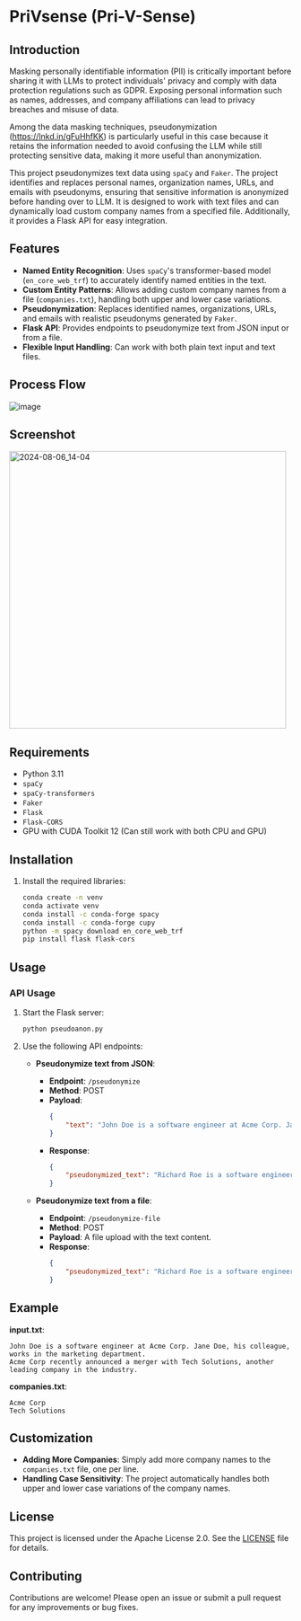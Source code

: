 
# PriVsense (Pri-V-Sense)

## Introduction

Masking personally identifiable information (PII) is critically important before sharing it with LLMs to protect individuals' privacy and comply with data protection regulations such as GDPR. Exposing personal information such as names, addresses, and company affiliations can lead to privacy breaches and misuse of data. 

Among the data masking techniques, pseudonymization (https://lnkd.in/gFuHhfKK) is particularly useful in this case because it retains the information needed to avoid confusing the LLM while still protecting sensitive data, making it more useful than anonymization.

This project pseudonymizes text data using `spaCy` and `Faker`. The project identifies and replaces personal names, organization names, URLs, and emails with pseudonyms, ensuring that sensitive information is anonymized before handing over to LLM. It is designed to work with text files and can dynamically load custom company names from a specified file. Additionally, it provides a Flask API for easy integration.

## Features

- **Named Entity Recognition**: Uses `spaCy`'s transformer-based model (`en_core_web_trf`) to accurately identify named entities in the text.
- **Custom Entity Patterns**: Allows adding custom company names from a file (`companies.txt`), handling both upper and lower case variations.
- **Pseudonymization**: Replaces identified names, organizations, URLs, and emails with realistic pseudonyms generated by `Faker`.
- **Flask API**: Provides endpoints to pseudonymize text from JSON input or from a file.
- **Flexible Input Handling**: Can work with both plain text input and text files.

## Process Flow

![image](https://github.com/user-attachments/assets/3d58f163-625c-4364-b4c5-4efe1d755607)


## Screenshot
<img width="494" alt="2024-08-06_14-04" src="https://github.com/user-attachments/assets/0639b41d-3169-47d3-9844-117fd0be2362">

## Requirements

- Python 3.11
- `spaCy`
- `spaCy-transformers`
- `Faker`
- `Flask`
- `Flask-CORS`
- GPU with CUDA Toolkit 12 (Can still work with both CPU and GPU)

## Installation

1. Install the required libraries:
    ```sh
    conda create -n venv
    conda activate venv
    conda install -c conda-forge spacy
    conda install -c conda-forge cupy
    python -m spacy download en_core_web_trf
    pip install flask flask-cors
    ```

## Usage

### API Usage

1. Start the Flask server:
    ```sh
    python pseudoanon.py
    ```

2. Use the following API endpoints:

    - **Pseudonymize text from JSON**:
        - **Endpoint**: `/pseudonymize`
        - **Method**: POST
        - **Payload**:
          ```json
          {
              "text": "John Doe is a software engineer at Acme Corp. Jane Doe, his colleague, works in the marketing department."
          }
          ```
        - **Response**:
          ```json
          {
              "pseudonymized_text": "Richard Roe is a software engineer at Dynamic Solutions. Elizabeth Smith, his colleague, works in the marketing department."
          }
          ```

    - **Pseudonymize text from a file**:
        - **Endpoint**: `/pseudonymize-file`
        - **Method**: POST
        - **Payload**: A file upload with the text content.
        - **Response**:
          ```json
          {
              "pseudonymized_text": "Richard Roe is a software engineer at Dynamic Solutions. Elizabeth Smith, his colleague, works in the marketing department."
          }
          ```

## Example

**input.txt**:
```
John Doe is a software engineer at Acme Corp. Jane Doe, his colleague, works in the marketing department.
Acme Corp recently announced a merger with Tech Solutions, another leading company in the industry.
```

**companies.txt**:
```
Acme Corp
Tech Solutions
```

## Customization

- **Adding More Companies**: Simply add more company names to the `companies.txt` file, one per line.
- **Handling Case Sensitivity**: The project automatically handles both upper and lower case variations of the company names.

## License

This project is licensed under the Apache License 2.0. See the [LICENSE](LICENSE) file for details.

## Contributing

Contributions are welcome! Please open an issue or submit a pull request for any improvements or bug fixes.
